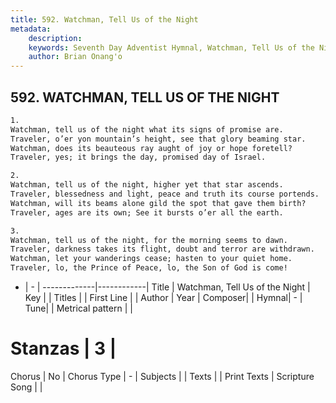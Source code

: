 ```yaml
---
title: 592. Watchman, Tell Us of the Night
metadata:
    description: 
    keywords: Seventh Day Adventist Hymnal, Watchman, Tell Us of the Night, , 
    author: Brian Onang'o
---
```



## 592. WATCHMAN, TELL US OF THE NIGHT

```txt
1.
Watchman, tell us of the night what its signs of promise are.
Traveler, o’er yon mountain’s height, see that glory beaming star.
Watchman, does its beauteous ray aught of joy or hope foretell?
Traveler, yes; it brings the day, promised day of Israel.

2.
Watchman, tell us of the night, higher yet that star ascends.
Traveler, blessedness and light, peace and truth its course portends.
Watchman, will its beams alone gild the spot that gave them birth?
Traveler, ages are its own; See it bursts o’er all the earth.

3.
Watchman, tell us of the night, for the morning seems to dawn.
Traveler, darkness takes its flight, doubt and terror are withdrawn.
Watchman, let your wanderings cease; hasten to your quiet home.
Traveler, lo, the Prince of Peace, lo, the Son of God is come!
```

- |   -  |
-------------|------------|
Title | Watchman, Tell Us of the Night |
Key |  |
Titles |  |
First Line |  |
Author | 
Year | 
Composer|  |
Hymnal|  - |
Tune|  |
Metrical pattern | |
# Stanzas | 3 |
Chorus | No |
Chorus Type | - |
Subjects |  |
Texts |  |
Print Texts | 
Scripture Song |  |
  
